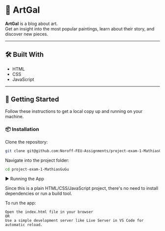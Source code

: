 # 🌴 ArtGal

**ArtGal** is a blog about art.  
Get an insight into the most popular paintings, learn about their story, and discover new pieces.

---

## 🛠️ Built With

- HTML
- CSS
- JavaScript

---

## 🚀 Getting Started

Follow these instructions to get a local copy up and running on your machine.

### 📦 Installation

Clone the repository:

```bash
git clone git@github.com:Noroff-FEU-Assignments/project-exam-1-MathiasGuGu.git
```

Navigate into the project folder:

```bash
cd project-exam-1-MathiasGuGu
```

▶️ Running the App

Since this is a plain HTML/CSS/JavaScript project, there's no need to install dependencies or run a build tool.

To run the app:

    Open the index.html file in your browser
    OR
    Use a simple development server like Live Server in VS Code for automatic reload.

